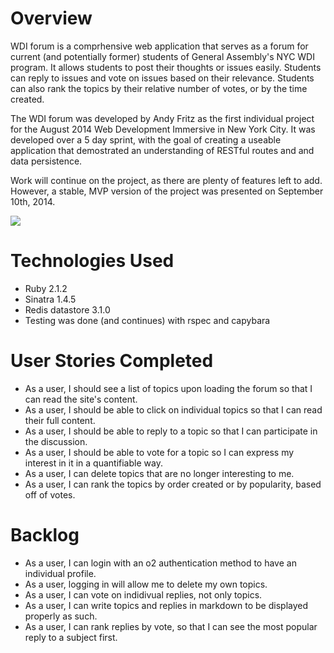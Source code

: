 # Overview #

WDI forum is a comprhensive web application that serves as a forum for current (and potentially former) students of General Assembly's NYC WDI program. It allows students to post their thoughts or issues easily. Students can reply to issues and vote on issues based on their relevance. Students can also rank the topics by their relative number of votes, or by the time created.

The WDI forum was developed by Andy Fritz as the first individual project for the August 2014 Web Development Immersive in New York City. It was developed over a 5 day sprint, with the goal of creating a useable application that demostrated an understanding of RESTful routes and and data persistence.

Work will continue on the project, as there are plenty of features left to add. However, a stable, MVP version of the project was presented on September 10th, 2014.

<img src="http://imgur.com/RYDDgBW">

# Technologies Used #

* Ruby 2.1.2
* Sinatra 1.4.5
* Redis datastore 3.1.0
* Testing was done (and continues) with rspec and capybara


# User Stories Completed #

* As a user, I should see a list of topics upon loading the forum so that I can read the site's content.
* As a user, I should be able to click on individual topics so that I can read their full content.
* As a user, I should be able to reply to a topic so that I can participate in the discussion.
* As a user, I should be able to vote for a topic so I can express my interest in it in a quantifiable way.
* As a user, I can delete topics that are no longer interesting to me.
* As a user, I can rank the topics by order created or by popularity, based off of votes.

# Backlog #

* As a user, I can login with an o2 authentication method to have an individual profile.
* As a user, logging in will allow me to delete my own topics.
* As a user, I can vote on indidivual replies, not only topics.
* As a user, I can write topics and replies in markdown to be displayed properly as such.
* As a user, I can rank replies by vote, so that I can see the most popular reply to a subject first.

